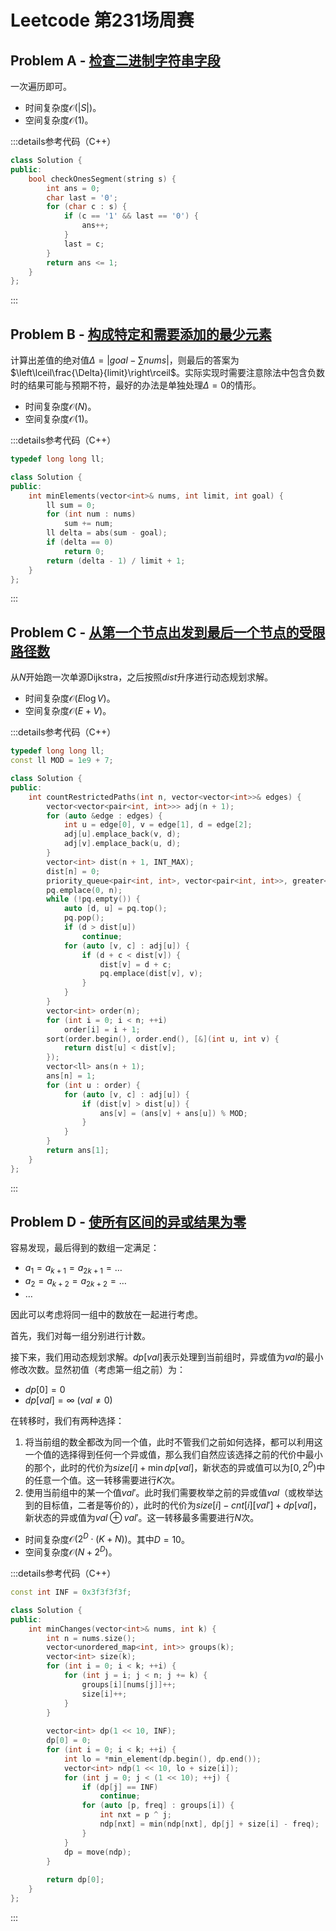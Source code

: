 # Leetcode 第231场周赛

## Problem A - [检查二进制字符串字段](https://leetcode.cn/problems/check-if-binary-string-has-at-most-one-segment-of-ones/)

一次遍历即可。

- 时间复杂度$\mathcal{O}(|S|)$。
- 空间复杂度$\mathcal{O}(1)$。

:::details参考代码（C++）

```cpp
class Solution {
public:
    bool checkOnesSegment(string s) {
        int ans = 0;
        char last = '0';
        for (char c : s) {
            if (c == '1' && last == '0') {
                ans++;
            }
            last = c;
        }
        return ans <= 1;
    }
};
```

:::

## Problem B - [构成特定和需要添加的最少元素](https://leetcode.cn/problems/minimum-elements-to-add-to-form-a-given-sum/)

计算出差值的绝对值$\Delta=|goal-\sum nums|$，则最后的答案为$\left\lceil\frac{\Delta}{limit}\right\rceil$。实际实现时需要注意除法中包含负数时的结果可能与预期不符，最好的办法是单独处理$\Delta=0$的情形。

- 时间复杂度$\mathcal{O}(N)$。
- 空间复杂度$\mathcal{O}(1)$。

:::details参考代码（C++）

```cpp
typedef long long ll;

class Solution {
public:
    int minElements(vector<int>& nums, int limit, int goal) {
        ll sum = 0;
        for (int num : nums)
            sum += num;
        ll delta = abs(sum - goal);
        if (delta == 0)
            return 0;
        return (delta - 1) / limit + 1;
    }
};
```

:::

## Problem C - [从第一个节点出发到最后一个节点的受限路径数](https://leetcode.cn/problems/number-of-restricted-paths-from-first-to-last-node/)

从$N$开始跑一次单源Dijkstra，之后按照$dist$升序进行动态规划求解。

- 时间复杂度$\mathcal{O}(E\log V)$。
- 空间复杂度$\mathcal{O}(E+V)$。

:::details参考代码（C++）

```cpp
typedef long long ll;
const ll MOD = 1e9 + 7;

class Solution {
public:
    int countRestrictedPaths(int n, vector<vector<int>>& edges) {
        vector<vector<pair<int, int>>> adj(n + 1);
        for (auto &edge : edges) {
            int u = edge[0], v = edge[1], d = edge[2];
            adj[u].emplace_back(v, d);
            adj[v].emplace_back(u, d);
        }
        vector<int> dist(n + 1, INT_MAX);
        dist[n] = 0;
        priority_queue<pair<int, int>, vector<pair<int, int>>, greater<>> pq;
        pq.emplace(0, n);
        while (!pq.empty()) {
            auto [d, u] = pq.top();
            pq.pop();
            if (d > dist[u])
                continue;
            for (auto [v, c] : adj[u]) {
                if (d + c < dist[v]) {
                    dist[v] = d + c;
                    pq.emplace(dist[v], v);
                }
            }
        }
        vector<int> order(n);
        for (int i = 0; i < n; ++i)
            order[i] = i + 1;
        sort(order.begin(), order.end(), [&](int u, int v) {
            return dist[u] < dist[v]; 
        });
        vector<ll> ans(n + 1);
        ans[n] = 1;
        for (int u : order) {
            for (auto [v, c] : adj[u]) {
                if (dist[v] > dist[u]) {
                    ans[v] = (ans[v] + ans[u]) % MOD;
                }
            }
        }
        return ans[1];
    }
};
```

:::

## Problem D - [使所有区间的异或结果为零](https://leetcode.cn/contest/weekly-contest-231/problems/make-the-xor-of-all-segments-equal-to-zero/)

容易发现，最后得到的数组一定满足：

- $a_1=a_{k+1}=a_{2k+1}=\dots$
- $a_2=a_{k+2}=a_{2k+2}=\dots$
- $\dots$

因此可以考虑将同一组中的数放在一起进行考虑。

首先，我们对每一组分别进行计数。

接下来，我们用动态规划求解。$dp[val]$表示处理到当前组时，异或值为$val$的最小修改次数。显然初值（考虑第一组之前）为：

- $dp[0]=0$
- $dp[val]=\infty\ (val\neq0)$

在转移时，我们有两种选择：

1. 将当前组的数全都改为同一个值，此时不管我们之前如何选择，都可以利用这一个值的选择得到任何一个异或值，那么我们自然应该选择之前的代价中最小的那个，此时的代价为$size[i]+\min{dp[val]}$，新状态的异或值可以为$[0,2^D)$中的任意一个值。这一转移需要进行$K$次。
2. 使用当前组中的某一个值$val'$。此时我们需要枚举之前的异或值$val$（或枚举达到的目标值，二者是等价的），此时的代价为$size[i]-cnt[i][val']+dp[val]$，新状态的异或值为$val\oplus val'$。这一转移最多需要进行$N$次。

- 时间复杂度$\mathcal{O}(2^D\cdot(K+N))$。其中$D=10$。
- 空间复杂度$\mathcal{O}(N + 2^D)$。

:::details参考代码（C++）

```cpp
const int INF = 0x3f3f3f3f;

class Solution {
public:
    int minChanges(vector<int>& nums, int k) {
        int n = nums.size();
        vector<unordered_map<int, int>> groups(k);
        vector<int> size(k);
        for (int i = 0; i < k; ++i) {
            for (int j = i; j < n; j += k) {
                groups[i][nums[j]]++;
                size[i]++;
            }
        }
        
        vector<int> dp(1 << 10, INF);
        dp[0] = 0;
        for (int i = 0; i < k; ++i) {
            int lo = *min_element(dp.begin(), dp.end());
            vector<int> ndp(1 << 10, lo + size[i]);
            for (int j = 0; j < (1 << 10); ++j) {
                if (dp[j] == INF)
                    continue;
                for (auto [p, freq] : groups[i]) {
                    int nxt = p ^ j;
                    ndp[nxt] = min(ndp[nxt], dp[j] + size[i] - freq);
                }
            }
            dp = move(ndp);
        }
        
        return dp[0];
    }
};
```

:::
